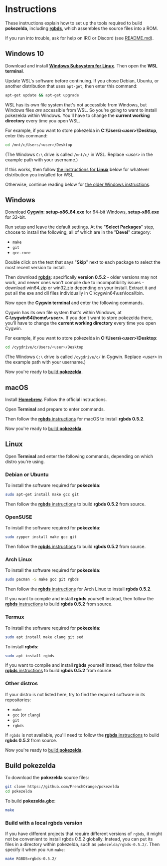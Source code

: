 # Instructions

These instructions explain how to set up the tools required to build **pokezelda**, including [**rgbds**](https://github.com/gbdev/rgbds), which assembles the source files into a ROM.

If you run into trouble, ask for help on IRC or Discord (see [README.md](README.md)).


## Windows 10

Download and install [**Windows Subsystem for Linux**](https://docs.microsoft.com/en-us/windows/wsl/install-win10). Then open the **WSL terminal**.

Update WSL's software before continuing. If you chose Debian, Ubuntu, or another distribution that uses `apt-get`, then enter this command:

```bash
apt-get update && apt-get upgrade
```

WSL has its own file system that's not accessible from Windows, but Windows files *are* accessible from WSL. So you're going to want to install pokezelda within Windows. You'll have to change the **current working directory** every time you open WSL.

For example, if you want to store pokezelda in **C:\Users\\*\<user>*\Desktop**, enter this command:

```bash
cd /mnt/c/Users/<user>/Desktop
```

(The Windows `C:\` drive is called `/mnt/c/` in WSL. Replace *\<user>* in the example path with your username.)

If this works, then follow [the instructions for **Linux**](#linux) below for whatever distribution you installed for WSL.

Otherwise, continue reading below for [the older Windows instructions](#windows).


## Windows

Download [**Cygwin**](http://cygwin.com/install.html): **setup-x86_64.exe** for 64-bit Windows, **setup-x86.exe** for 32-bit.

Run setup and leave the default settings. At the "**Select Packages**" step, choose to install the following, all of which are in the "**Devel**" category:

- `make`
- `git`
- `gcc-core`

Double click on the text that says "**Skip**" next to each package to select the most recent version to install.

Then download [**rgbds**](https://rgbds.gbdev.io/install/windows): specifically **version 0.5.2** - older versions may not work, and newer ones won't compile due to incompatibility issues - download win64.zip or win32.zip depending on your install. Extract it and put all the exe and dll files individually in C:\cygwin64\usr\local\bin.


Now open the **Cygwin terminal** and enter the following commands.

Cygwin has its own file system that's within Windows, at **C:\cygwin64\home\\*\<user>***. If you don't want to store pokezelda there, you'll have to change the **current working directory** every time you open Cygwin.

For example, if you want to store pokezelda in **C:\Users\\*\<user>*\Desktop**:

```bash
cd /cygdrive/c/Users/<user>/Desktop
```

(The Windows `C:\` drive is called `/cygdrive/c/` in Cygwin. Replace *\<user>* in the example path with your username.)

Now you're ready to [build **pokezelda**](#build-zelda).


## macOS

Install [**Homebrew**](https://brew.sh/). Follow the official instructions.

Open **Terminal** and prepare to enter commands.

Then follow the [**rgbds** instructions](https://rgbds.gbdev.io/install/macos) for macOS to install **rgbds 0.5.2**.

Now you're ready to [build **pokezelda**](#build-pokezelda).


## Linux

Open **Terminal** and enter the following commands, depending on which distro you're using.

### Debian or Ubuntu

To install the software required for **pokezelda**:

```bash
sudo apt-get install make gcc git
```

Then follow the [**rgbds** instructions](https://rgbds.gbdev.io/install/source) to build **rgbds 0.5.2** from source.

### OpenSUSE

To install the software required for **pokezelda**:

```bash
sudo zypper install make gcc git
```

Then follow the [**rgbds** instructions](https://rgbds.gbdev.io/install/source) to build **rgbds 0.5.2** from source.

### Arch Linux

To install the software required for **pokezelda**:

```bash
sudo pacman -S make gcc git rgbds
```

Then follow the [**rgbds** instructions](https://rgbds.gbdev.io/install/arch) for Arch Linux to install **rgbds 0.5.2**.

If you want to compile and install **rgbds** yourself instead, then follow the [**rgbds** instructions](https://rgbds.gbdev.io/install/source) to build **rgbds 0.5.2** from source.

### Termux

To install the software required for **pokezelda**:

```bash
sudo apt install make clang git sed
```

To install **rgbds**:

```bash
sudo apt install rgbds
```

If you want to compile and install **rgbds** yourself instead, then follow the [**rgbds** instructions](https://rgbds.gbdev.io/install/source) to build **rgbds 0.5.2** from source.

### Other distros

If your distro is not listed here, try to find the required software in its repositories:

- `make`
- `gcc` (or `clang`)
- `git`
- `rgbds`

If `rgbds` is not available, you'll need to follow the [**rgbds** instructions](https://rgbds.gbdev.io/install/source) to build **rgbds 0.5.2** from source.

Now you're ready to [build **pokezelda**](#build-pokezelda).


## Build pokezelda

To download the **pokezelda** source files:

```bash
git clone https://github.com/FrenchOrange/pokezelda
cd pokezelda
```

To build **pokezelda.gbc**:

```bash
make
```

### Build with a local rgbds version

If you have different projects that require different versions of `rgbds`, it might not be convenient to install rgbds 0.5.2 globally. Instead, you can put its files in a directory within pokezelda, such as `pokezelda/rgbds-0.5.2/`. Then specify it when you run `make`:

```bash
make RGBDS=rgbds-0.5.2/
```
